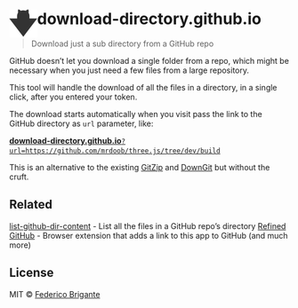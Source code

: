 # download-directory.github.io <img src="logo.svg" width="50" height="50" align="left">

> Download just a sub directory from a GitHub repo

GitHub doesn’t let you download a single folder from a repo, which might be necessary when you just need a few files from a large repository.

This tool will handle the download of all the files in a directory, in a single click, after you entered your token.

The download starts automatically when you visit pass the link to the GitHub directory as `url` parameter, like:

[**download-directory.github.io**`?url=https://github.com/mrdoob/three.js/tree/dev/build`](https://download-directory.github.io/?url=https://github.com/mrdoob/three.js/tree/dev/build)

This is an alternative to the existing [GitZip](https://kinolien.github.io/gitzip/) and [DownGit](https://minhaskamal.github.io/DownGit/) but without the cruft.


## Related

[list-github-dir-content](https://github.com/bfred-it/list-github-dir-content) - List all the files in a GitHub repo’s directory
[Refined GitHub](https://github.com/sindresorhus/refined-github) - Browser extension that adds a link to this app to GitHub (and much more)


## License

MIT © [Federico Brigante](http://twitter.com/bfred_it)
